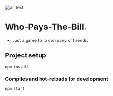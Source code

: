 ![alt text](https://media.istockphoto.com/photos/close-up-of-woman-hand-with-a-bill-with-american-dollars-which-people-picture-id1175692346?k=20&m=1175692346&s=612x612&w=0&h=7gQNeylPIirboe9uUhFCJLRAVdHenOqBNI2yxj0cQTY=)
# Who-Pays-The-Bill.
* Just a game for a company of friends.

## Project setup
```
npm install
```

### Compiles and hot-reloads for development
```
npm start
```
